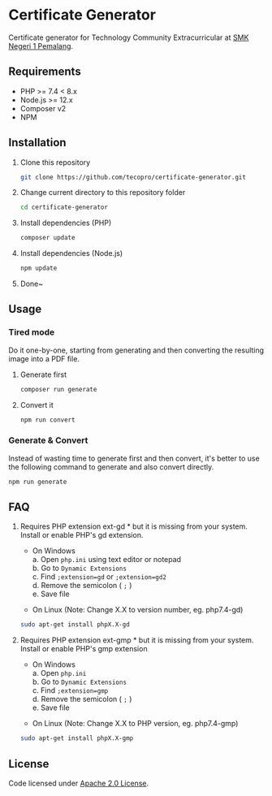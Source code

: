 # Certificate Generator

Certificate generator for Technology Community Extracurricular at [SMK Negeri 1 Pemalang](https://github.com/smkn1pml).

## Requirements

- PHP >= 7.4 < 8.x
- Node.js >= 12.x
- Composer v2
- NPM

## Installation

1. Clone this repository
   ```bash
   git clone https://github.com/tecopro/certificate-generator.git
   ```

2. Change current directory to this repository folder
   ```bash
   cd certificate-generator
   ```

3. Install dependencies (PHP)
   ```bash
   composer update
   ```

4. Install dependencies (Node.js)
   ```bash
   npm update
   ```

5. Done~

## Usage

### Tired mode

Do it one-by-one, starting from generating and then converting the resulting image into a PDF file.

1. Generate first
   ```bash
   composer run generate
   ```

2. Convert it
   ```bash
   npm run convert
   ```

### Generate & Convert

Instead of wasting time to generate first and then convert, it's better to use the following command to generate and also convert directly.

```bash
npm run generate
```

## FAQ
1. Requires PHP extension ext-gd * but it is missing from your system. Install or enable PHP's gd extension.
   - On Windows  
      a. Open `php.ini` using text editor or notepad  
      b. Go to `Dynamic Extensions`  
      c. Find `;extension=gd` or `;extension=gd2`  
      d. Remove the semicolon ( `;` )  
      e. Save file

   - On Linux (Note: Change X.X to version number, eg. php7.4-gd)
   ```bash
   sudo apt-get install phpX.X-gd
   ```

2. Requires PHP extension ext-gmp * but it is missing from your system. Install or enable PHP's gmp extension
   - On Windows  
      a. Open `php.ini`  
      b. Go to `Dynamic Extensions`  
      c. Find `;extension=gmp`  
      d. Remove the semicolon ( `;` )  
      e. Save file

   - On Linux (Note: Change X.X to PHP version, eg. php7.4-gmp)
   ```bash
   sudo apt-get install phpX.X-gmp
   ```

## License

Code licensed under [Apache 2.0 License](./LICENSE).
